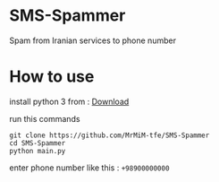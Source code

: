 # SMS-Spammer
Spam from Iranian services to phone number

# How to use

install python 3 from : [Download](https://www.python.org/)

run this commands
```
git clone https://github.com/MrMiM-tfe/SMS-Spammer
cd SMS-Spammer
python main.py
```

enter phone number like this : `+98900000000`

